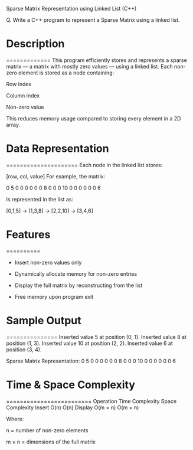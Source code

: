 Sparse Matrix Representation using Linked List (C++)

Q. Write a C++ program to represent a Sparse Matrix using a linked list.



# Description
=============
This program efficiently stores and represents a sparse matrix — a matrix with mostly zero values — using a linked list. Each non-zero element is stored as a node containing:

Row index

Column index

Non-zero value

This reduces memory usage compared to storing every element in a 2D array.



# Data Representation
=====================
Each node in the linked list stores:

[row, col, value]
For example, the matrix:

0 5 0 0 0
0 0 0 8 0
0 0 10 0 0
0 0 0 0 6

Is represented in the list as:

[0,1,5] → [1,3,8] → [2,2,10] → [3,4,6]



# Features
==========
* Insert non-zero values only

*  Dynamically allocate memory for non-zero entries

* Display the full matrix by reconstructing from the list

* Free memory upon program exit



# Sample Output
===============	
Inserted value 5 at position (0, 1).
Inserted value 8 at position (1, 3).
Inserted value 10 at position (2, 2).
Inserted value 6 at position (3, 4).

Sparse Matrix Representation:
0 5 0 0 0 
0 0 0 8 0 
0 0 10 0 0 
0 0 0 0 6 



# Time & Space Complexity
=========================
Operation		Time Complexity	Space Complexity
Insert			O(n)	O(n)
Display			O(m × n)	O(m × n)

Where:

n = number of non-zero elements

m × n = dimensions of the full matrix



